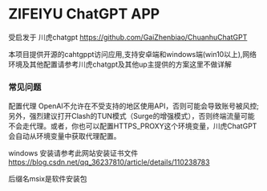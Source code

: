 # ZIFEIYU ChatGPT APP

受启发于 川虎chatgpt
https://github.com/GaiZhenbiao/ChuanhuChatGPT

本项目提供开源的cahtgppt访问应用,支持安卓端和windows端(win10以上),网络环境及其他配置请参考川虎chatgpt及其他up主提供的方案这里不做详解


### 常见问题
配置代理
OpenAI不允许在不受支持的地区使用API，否则可能会导致账号被风控;
另外，强烈建议打开Clash的TUN模式（Surge的增强模式），否则终端流量可能不会走代理。或者，你也可以配置HTTPS_PROXY这个环境变量，川虎ChatGPT会自动从环境变量中获取代理配置。


windows 安装请参考此网站安装证书文件
https://blog.csdn.net/qq_36237810/article/details/110238783

后缀名msix是软件安装包
